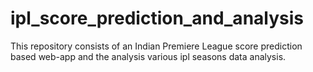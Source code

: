 # ipl_score_prediction_and_analysis
This repository consists of  an Indian Premiere League score prediction based web-app and the analysis various ipl seasons data analysis.
